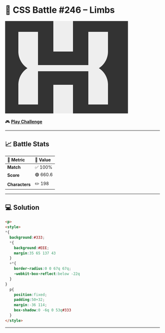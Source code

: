 # 🎯 CSS Battle #246 – **Limbs**

![Target Image](./images/246.png)  

🎮 [**Play Challenge**](https://cssbattle.dev/play/246)

---

## 📈 Battle Stats

| 🧩 Metric      | 🔹 Value  |
| :------------- | :-------- |
| **Match**      | ✅ 100%    |
| **Score**      | 🟢 660.6 |
| **Characters** | ✏️ 198    |

---

## 💻 Solution

```html
<p>
<style>
*{
  background:#333;
  *{
    background:#EEE;
    margin:35 65 137 43
  }
  +*{
    border-radius:0 0 67q 67q;
    -webkit-box-reflect:below -22q
  }
}
  p{
    position:fixed;
    padding:50+32;
    margin:-36 114;
    box-shadow:0 -6q 0 53q#333
  }
</style>
```

---
